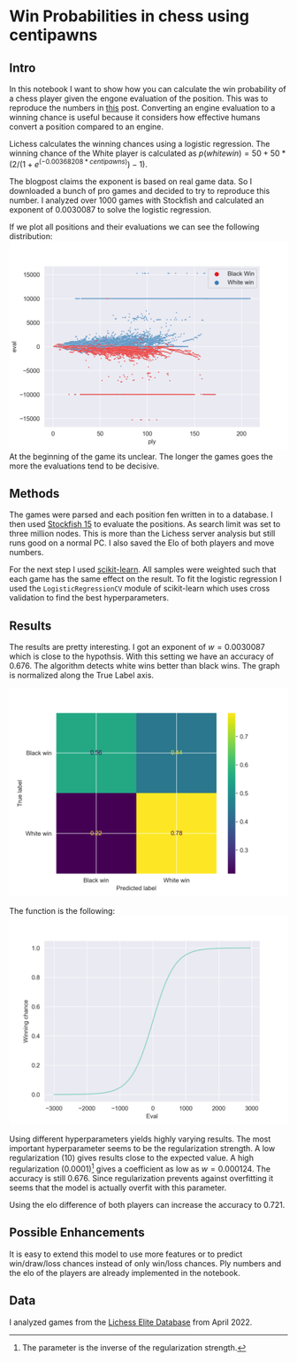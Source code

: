 # Win Probabilities in chess using centipawns

## Intro

In this notebook I want to show how you can calculate the win probability of a chess player given the engone evaluation of the position. This was to reproduce the numbers in [this](https://lichess.org/page/accuracy) post. Converting an engine evaluation to a winning chance is useful because it considers how effective humans convert a position compared to an engine.

Lichess calculates the winning chances using a logistic regression. The winning chance of the White player is calculated as $p(white win) = 50 + 50 *(2 / (1 + e ^ {(-0.00368208* centipawns)}) - 1)$.

The blogpost claims the exponent is based on real game data. So I downloaded a bunch of pro games and decided to try to reproduce this number. I analyzed over 1000 games with Stockfish and calculated an exponent of $0.0030087$ to solve the logistic regression.

If we plot all positions and their evaluations we can see the following distribution:
![ply vs eval chart](/images/upload/ply_eval.png)
At the beginning of the game its unclear. The longer the games goes the more the evaluations tend to be decisive.

## Methods

The games were parsed and each position fen written in to a database. I then used [Stockfish 15](https://stockfishchess.org/) to evaluate the positions. As search limit was set to three million nodes. This is more than the Lichess server analysis but still runs good on a normal PC. I also saved the Elo of both players and move numbers.

For the next step I used [scikit-learn](https://scikit-learn.org/stable/index.html). All samples were weighted such that each game has the same effect on the result. To fit the logistic regression I used the `LogisticRegressionCV` module of scikit-learn which uses cross validation to find the best hyperparameters.

## Results

The results are pretty interesting. I got an exponent of $w = 0.0030087$ which is close to the hypothsis. With this setting we have an accuracy of $0.676$. The algorithm detects white wins better than black wins. The graph is normalized along the True Label axis.

![confusion matrix](/images/upload/confusion_matrix.png)

The function is the following:
![eval vs winning _chances_chart](/images/upload/eval_winchance.png)

Using different hyperparameters yields highly varying results. The most important hyperparameter seems to be the regularization strength. A low regularization ($10$) gives results close to the expected value. A high regularization ($0.0001$)[^1] gives a coefficient as low as $w = 0.000124$. The accuracy is still $0.676$. Since regularization prevents against overfitting it seems that the model is actually overfit with this parameter.

Using the elo difference of both players can increase the accuracy to $0.721$.

## Possible Enhancements

It is easy to extend this model to use more features or to predict win/draw/loss chances instead of only win/loss chances. Ply numbers and the elo of the players are already implemented in the notebook.

## Data

I analyzed games from the [Lichess Elite Database](https://database.nikonoel.fr/) from April 2022.

[^1]: The parameter is the inverse of the regularization strength.
